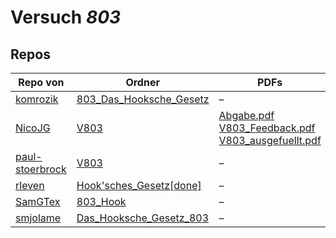 # Versuch *803*

## Repos

|                 Repo von                 |                                                     Ordner                                                     |                                                                                                                                                     PDFs                                                                                                                                                     |
|------------------------------------------|----------------------------------------------------------------------------------------------------------------|--------------------------------------------------------------------------------------------------------------------------------------------------------------------------------------------------------------------------------------------------------------------------------------------------------------|
|[komrozik](../repo/komrozik)              |[803_Das_Hooksche_Gesetz](https://github.com/komrozik/AP2019/tree/master/803_Das_Hooksche_Gesetz)               |–                                                                                                                                                                                                                                                                                                             |
|[NicoJG](../repo/NicoJG)                  |[V803](https://github.com/NicoJG/Anfaengerpraktikum/tree/master/V803)                                           |[Abgabe.pdf](https://github.com/NicoJG/Anfaengerpraktikum/blob/master/V803/Abgabe.pdf)<br/>[V803_Feedback.pdf](https://github.com/NicoJG/Anfaengerpraktikum/blob/master/V803/V803_Feedback.pdf)<br/>[V803_ausgefuellt.pdf](https://github.com/NicoJG/Anfaengerpraktikum/blob/master/V803/V803_ausgefuellt.pdf)|
|[paul-stoerbrock](../repo/paul-stoerbrock)|[V803](https://github.com/paul-stoerbrock/Praktikum/tree/master/V803)                                           |–                                                                                                                                                                                                                                                                                                             |
|[rleven](../repo/rleven)                  |[Hook'sches_Gesetz[done]](https://github.com/rleven/richard_joell_Praktikum/tree/master/Hook'sches_Gesetz[done])|–                                                                                                                                                                                                                                                                                                             |
|[SamGTex](../repo/SamGTex)                |[803_Hook](https://github.com/SamGTex/Physik_Praktikum_Samuel_Max/tree/master/803_Hook)                         |–                                                                                                                                                                                                                                                                                                             |
|[smjolame](../repo/smjolame)              |[Das_Hooksche_Gesetz_803](https://github.com/smjolame/Praktikum_1/tree/master/Das_Hooksche_Gesetz_803)          |–                                                                                                                                                                                                                                                                                                             |
